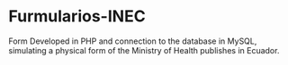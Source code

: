# Furmularios-INEC


Form Developed in PHP and connection to the database in MySQL, simulating a physical form of the Ministry of Health publishes in Ecuador.
